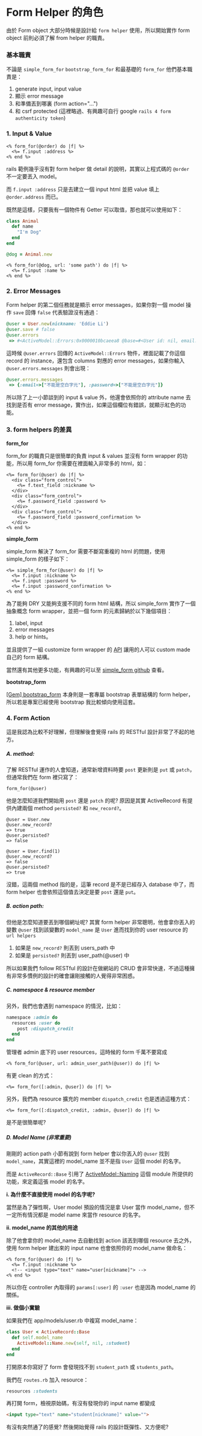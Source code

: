 # Form Helper 的角色

由於 Form object 大部分時候是設計給 `form helper` 使用，所以開始實作 form object 前則必須了解 from helper 的職責。


### 基本職責

不論是 `simple_form_for` `bootstrap_form_for` 和最基礎的 `form_for` 他們基本職責是：

1. generate input, input value
2. 顯示 error message
3. 和準備丟到哪裏 (form action="...")
4. 和 csrf protected (這裡略過、有興趣可自行 google `rails 4 form authenticity token`)


### 1. Input & Value

```erb
<% form_for(@order) do |f| %>
  <%= f.input :address %>
<% end %>
```

rails 範例幾乎沒有對 form helper 做 detail 的說明，其實以上程式碼的 `@order` 不一定要丟入 model。

而 `f.input :address` 只是去建立一個 input html 並把 value 填上 `@order.address` 而已。

既然是這樣，只要我有一個物件有 Getter 可以取值，那也就可以使用如下：

```ruby
class Animal
  def name
    "I'm Dog"
  end
end

@dog = Animal.new
```

```erb
<% form_for(@dog, url: 'some path') do |f| %>
  <%= f.input :name %>
<% end %>
```

### 2. Error Messages

Form helper 的第二個任務就是顯示 error messages，如果你對一個 model 操作 `save` 回傳 `false` 代表驗證沒有通過：

```ruby
@user = User.new(nickname: 'Eddie Li')
@user.save # false
@user.errors
 => #<ActiveModel::Errors:0x0000010bcaeea8 @base=#<User id: nil, email: "", encrypted_password: "", reset_password_token: nil, reset_password_sent_at: nil, remember_created_at: nil, sign_in_count: 0, current_sign_in_at: nil, last_sign_in_at: nil, current_sign_in_ip: nil, last_sign_in_ip: nil, confirmation_token: nil, confirmed_at: nil, confirmation_sent_at: nil, unconfirmed_email: nil, is_admin: false, is_manager: false, created_at: nil, updated_at: nil, nickname: "", location: "", avatar: "", tel: "", mobi: "", extra_data: nil, birthday: nil, shipping_city: "", shipping_area: "", shipping_zip: "", shipping_address: "", shipping_recipient: "", shipping_gender_cd: 0, shipping_contact_mobile: "", pay_notification: nil, lock_login: false, authentication_token: nil>, @messages={:email=>["不能是空白字元"], :password=>["不能是空白字元"]}>
```

這時候 `@user.errors` 回傳的 `ActiveModel::Errors` 物件，裡面記載了你這個 record 的 instance，還包含 columns 對應的 error messages，如果你輸入 `@user.errors.messages` 則會出現：

```ruby
@user.errors.messages
 => {:email=>["不能是空白字元"], :password=>["不能是空白字元"]}
```

所以除了上一小節談到的 input & value 外，他還會依照你的 attribute name 去找到是否有 error message，實作出，如果這個欄位有錯誤，就顯示紅色的功能。


### 3. form helpers 的差異

**form_for**

form_for 的職責只是很簡單的負責 input & values 並沒有 form wrapper 的功能，所以用 form_for 你需要在裡面輸入非常多的 html，如：

```erb
<%= form_for(@user) do |f| %>
  <div class="form_control">
    <%= f.text_field :nickname %>
  </div>
  <div class="form_control">
    <%= f.password_field :password %>
  </div>
  <div class="form_control">
    <%= f.password_field :password_confirmation %>
  </div>
<% end %>
```

**simple_form**

simple_form 解決了 form_for 需要不斷寫重複的 html 的問題，使用 simple_form 的樣子如下：

```erb
<%= simple_form_for(@user) do |f| %>
  <%= f.input :nickname %>
  <%= f.input :password %>
  <%= f.input :password_confirmation %>
<% end %>
```

為了能夠 DRY 又能夠支援不同的 form html 結構，所以 simple_form 實作了一個抽象概念 form wrapper，並把一個 form 的元素歸納於以下幾個項目：

1. label, input
2. error messages
3. help or hints。

並且提供了一組 customize form wrapper 的 [API](https://github.com/plataformatec/simple_form#the-wrappers-api) 讓用的人可以 custom made 自己的 form 結構。

當然還有其他更多功能，有興趣的可以至  [simple_form github](https://github.com/plataformatec/simple_form) 查看。

**bootstrap_form**

[[Gem] bootstrap_form](https://github.com/bootstrap-ruby/rails-bootstrap-forms) 本身則是一套專屬 bootstrap 表單結構的 form helper，所以若是專案已經使用 bootstrap 我比較傾向使用這套。


### 4. Form Action

這是我認為比較不好理解，但理解後會覺得 rails 的 RESTful 設計非常了不起的地方。

##### A. method:

了解 RESTful 運作的人會知道，通常新增資料時要 `post` 更新則是 `put` 或 `patch`，但通常我們在 form 裡只寫了：

```
form_for(@user)
```

他是怎麼知道我們開始用 `post` 還是 `patch` 的呢? 原因是其實 ActiveRecord 有提供內建兩個 method `persisted?` 和 `new_record?`。

```
@user = User.new
@user.new_record?
=> true
@user.persisted?
=> false

@user = User.find(1)
@user.new_record?
=> false
@user.persisted?
=> true
```

沒錯，這兩個 method 指的是，這筆 record 是不是已經存入 database 中了，而 form helper 也會依照這個值去決定是要 `post` 還是 `put`。

##### B. action path:

但他是怎麼知道要丟到哪個網址呢? 其實 form helper 非常聰明，他會拿你丟入的變數 `@user` 找到該變數的 `model_name` 是 `User` 進而找到你的 user resource 的 `url helpers`

1. 如果是 `new_record?` 則丟到 users_path 中
2. 如果是 `persisted?` 則丟到 user_path(@user) 中

所以如果我們 follow RESTful 的設計在做網站的 CRUD 會非常快速，不過這種擁有非常多慣例的設計的確會讓剛接觸的人覺得非常困惑。

##### C. namespace & resource member

另外，我們也會遇到 namespace 的情況，比如：

```ruby
namespace :admin do
  resources :user do
    post :dispatch_credit
  end
end
```

管理者 admin 底下的 user resources，這時候的 form 千萬不要寫成

```erb
<% form_for(@user, url: admin_user_path(@user)) do |f| %>
```

有更 clean 的方式：

```erb
<%= form_for([:admin, @user]) do |f| %>
```

另外，我們為 resource 擴充的 member `dispatch_credit` 也是透過這種方式：

```erb
<%= form_for([:dispatch_credit, :admin, @user]) do |f| %>
```

是不是很簡單呢?


##### D. Model Name (非常重要)

剛剛的 action path 小節有說到 form helper 會以你丟入的 `@user` 找到 `model_name`，其實這裡的 model_name 並不是指 `User` 這個 model 的名字。

而是 `ActiveRecord::Base` 引用了 [ActiveModel::Naming](http://api.rubyonrails.org/classes/ActiveModel/Naming.html) 這個 module 所提供的功能，來定義這張 model 的名字。

**i. 為什麼不直接使用 model 的名字呢?**

當然是為了彈性啊，User model 預設的情況是拿 User 當作 model_name，但不一定所有情況都是 model name 來當作 resource 的名字。

**ii. model_name 的其他的用途**

除了他會拿你的 model_name 去自動找到 action 該丟到哪個 resource 去之外，使用 form helper 建出來的 input name 也會依照你的 model_name 做命名：

```erb
<% form_for(@user) do |f| %>
  <%= f.input :nickname %>
  <!-- <input type="text" name="user[nickname]"> -->
<% end %>
```

所以你在 controller 內取得的 `params[:user]` 的 `:user` 也是因為 model_name 的關係。

**iii. 做個小實驗**

如果我們在 app/models/user.rb 中複寫 model_name：

```ruby
class User < ActiveRecord::Base
  def self.model_name
    ActiveModel::Name.new(self, nil, :student)
  end
end
```

打開原本你寫好了 form 會發現找不到 `student_path` 或 `students_path`。

我們在 `routes.rb` 加入 resource：

```ruby
resources :students
```

再打開 form，檢視原始碼，有沒有發現你的 input name 都變成

```html
<input type="text" name="student[nickname]" value="">
```

有沒有突然通了的感覺? 然後開始覺得 rails 的設計既彈性、又方便呢?
